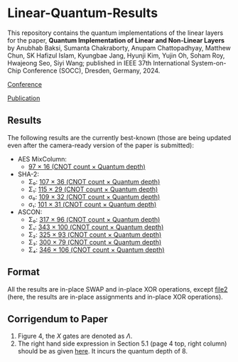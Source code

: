# Linear-Quantum-Results
This repository contains the quantum implementations of the linear layers for the paper, **Quantum Implementation of Linear and Non-Linear Layers** by Anubhab Baksi, Sumanta Chakraborty, Anupam Chattopadhyay, Matthew Chun, SK Hafizul Islam, Kyungbae Jang, Hyunji Kim, Yujin Oh, Soham Roy, Hwajeong Seo, Siyi Wang; published in IEEE 37th International System-on-Chip Conference (SOCC), Dresden, Germany, 2024.

[Conference](https://www.ieee-socc.org/)

[Publication](https://ieeexplore.ieee.org/abstract/document/10737862)

## Results
The following results are the currently best-known (those are being updated even after the camera-ready version of the paper is submitted):

* AES MixColumn: 
    * [97 × 16 (CNOT count × Quantum depth)](./AES/aes_mixcol-97xor-16qdepth-slp.txt)
* SHA-2:
    * Σ₀: [107 × 36 (CNOT count × Quantum depth)](./SHA-2/sha2_SIGMA_0-107xor-36qdepth.txt)
    * Σ₁: [115 × 29 (CNOT count × Quantum depth)](./SHA-2/sha2_SIGMA_1-115xor-29qdepth.txt)
    * σ₀: [109 × 32 (CNOT count × Quantum depth)](./SHA-2/sha2_SIGMA0-109xor-32qdepth.txt)
    * σ₁: [101 × 31 (CNOT count × Quantum depth)](./SHA-2/sha2_SIGMA1-101xor-31qdepth.txt)
* ASCON:
    * Σ₀: [317 × 96 (CNOT count × Quantum depth)](./ASCON/ascon_SIGMA_0-317xor-96qdepth.txt)
    * Σ₁: [343 × 100 (CNOT count × Quantum depth)](./ASCON/ascon_SIGMA_1-343xor-100qdepth.txt)
    * Σ₂: [325 × 93 (CNOT count × Quantum depth)](./ASCON/ascon_SIGMA_2-325xor-93qdepth.txt)
    * Σ₃: [300 × 79 (CNOT count × Quantum depth)](./ASCON/ascon_SIGMA_3-300xor-79qdepth.txt)
    * Σ₄: [346 × 106 (CNOT count × Quantum depth)](./ASCON/ascon_SIGMA_4-346xor-106qdepth.txt)
    
## Format
All the results are in-place SWAP and in-place XOR operations, except [file2](./AES/aes_mixcol-95xor-16qdepth-slp.txt) (here, the results are in-place assignments and in-place XOR operations).

## Corrigendum to Paper
1. Figure 4, the $X$ gates are denoted as $\Lambda$.
2. The right hand side expression in Section 5.1 (page 4 top, right column) should be as given [here](8-depth.pdf).
It incurs the quantum depth of 8.
